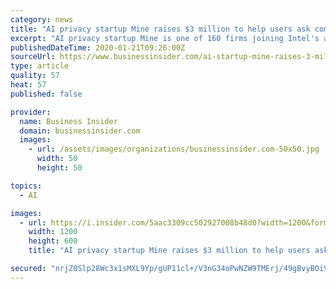 ```yaml
---
category: news
title: "AI privacy startup Mine raises $3 million to help users ask companies to delete their data"
excerpt: "AI privacy startup Mine is one of 160 firms joining Intel's accelerator program. The firm has raised $3 million to help users take back their data."
publishedDateTime: 2020-01-21T09:26:00Z
sourceUrl: https://www.businessinsider.com/ai-startup-mine-raises-3-million-help-users-take-intel-data-2020
type: article
quality: 57
heat: 57
published: false

provider:
  name: Business Insider
  domain: businessinsider.com
  images:
    - url: /assets/images/organizations/businessinsider.com-50x50.jpg
      width: 50
      height: 50

topics:
  - AI

images:
  - url: https://i.insider.com/5aac3309cc502927008b48d0?width=1200&format=jpeg
    width: 1200
    height: 600
    title: "AI privacy startup Mine raises $3 million to help users ask companies to delete their data"

secured: "nrjZ0Slp28Wc3x1sMXL9Yp/gUP11cl+/V3nG34oPwNZW9TMErj/49gBvyBOiV9TUXvMWN5OnOn4AMnIreZCdTSl4IskU33R7+BFoWBA2GKNftJJRu83cJwWOR5B9Katjkq0ZYEnLX7yCvBHc2M94Sjxvj5nx3ZumLqkRPqgIh1ij+ki+lko/kHvEYJ9R2lI9K4tdSax4EYMlOZyjig0QftH9Uj9Qcv/B+AYcZLapqQeWsLjRhIPb+avGHFl4aXN2tr/FC2xqM7pYpCy6oYq7MG7PWgm1EyxgxfzLBOQ6F0kbCbC0O1uHYwoJ9bO994aNjHW3+h/pv4+ZNG1nw1RvdCa+lUAjsFrrmuykLajZFNtHu6hcPoGqMg1GtA1r9hNCluJN1ZFKXf57R8cifLwTPiojNBmO2lkp+NenYtq437twnreo1PIg9GCgKRuYDTKwJCN+rxfbQEESWE6ivwt2/A==;7p5ePtue9keqpG7Nmxo/Xw=="
---
```


